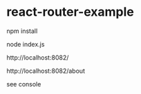# react-router-example
npm install

node index.js 

http://localhost:8082/

http://localhost:8082/about

see console

